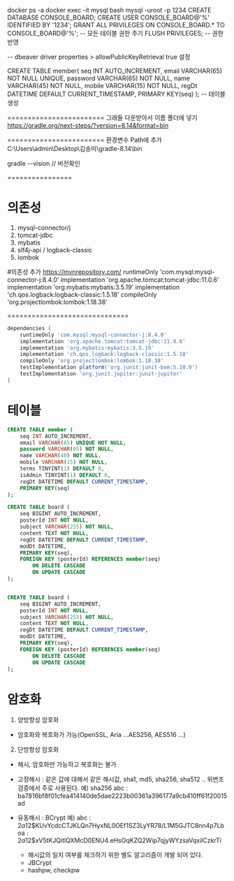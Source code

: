 docker ps -a
docker exec -it mysql bash
mysql -uroot -p
1234
CREATE DATABASE CONSOLE_BOARD;
CREATE USER CONSOLE_BOARD@'%' IDENTIFIED BY '1234';
GRANT ALL PRIVILEGES ON CONSOLE_BOARD.* TO CONSOLE_BOARD@'%';  -- 모든 테이블 권한 주기
FLUSH PRIVILEGES;  -- 권한반영

-- dbeaver
driver properties > allowPublicKeyRetrieval true 설정

CREATE TABLE member(
seq INT AUTO_INCREMENT,
email VARCHAR(65) NOT NULL UNIQUE,
password VARCHAR(65) NOT NULL,
name VARCHAR(45) NOT NULL,
mobile VARCHAR(15) NOT NULL,
regDt DATETIME DEFAULT CURRENT_TIMESTAMP,
PRIMARY KEY(seq)
);  -- 테이블 생성


========================
그래들 다운받아서 이름 폴더에 넣기
https://gradle.org/next-steps/?version=8.14&format=bin

========================
환경변수 Path에 추가
C:\Users\admin\Desktop\김송미\gradle-8.14\bin

gradle --vision   // 버전확인

================
# 의존성
1. mysql-connector/j
2. tomcat-jdbc
3. mybatis
4. slf4j-api / logback-classic
5. lombok 

#의존성 추가 https://mvnrepository.com/
   runtimeOnly 'com.mysql:mysql-connector-j:8.4.0'
   implementation 'org.apache.tomcat:tomcat-jdbc:11.0.6'
   implementation 'org.mybatis:mybatis:3.5.19'
   implementation 'ch.qos.logback:logback-classic:1.5.18'
   compileOnly 'org.projectlombok:lombok:1.18.38'


==============================

```groovy
dependencies {
    runtimeOnly 'com.mysql:mysql-connector-j:8.4.0'
    implementation 'org.apache.tomcat:tomcat-jdbc:11.0.6'
    implementation 'org.mybatis:mybatis:3.5.19'
    implementation 'ch.qos.logback:logback-classic:1.5.18'
    compileOnly 'org.projectlombok:lombok:1.18.38'
    testImplementation platform('org.junit:junit-bom:5.10.0')
    testImplementation 'org.junit.jupiter:junit-jupiter'
}
```

# 테이블

```sql
CREATE TABLE member (
	seq INT AUTO_INCREMENT,
	email VARCHAR(65) UNIQUE NOT NULL,
	password VARCHAR(65) NOT NULL,
	name VARCHAR(40) NOT NULL,
	mobile VARCHAR(15) NOT NULL,
	terms TINYINT(1) DEFAULT 0,
	isAdmin TINYINT(1) DEFAULT 0,
	regDt DATETIME DEFAULT CURRENT_TIMESTAMP,
	PRIMARY KEY(seq)
);

CREATE TABLE board (
    seq BIGINT AUTO_INCREMENT,
    posterId INT NOT NULL,
    subject VARCHAR(255) NOT NULL,
    content TEXT NOT NULL,
    regDt DATETIME DEFAULT CURRENT_TIMESTAMP,
    modDt DATETIME, 
    PRIMARY KEY(seq),
    FOREIGN KEY (posterId) REFERENCES member(seq)
        ON DELETE CASCADE
        ON UPDATE CASCADE
);


CREATE TABLE board (
    seq BIGINT AUTO_INCREMENT,
    posterId INT NOT NULL,
    subject VARCHAR(255) NOT NULL,
    content TEXT NOT NULL,
    regDt DATETIME DEFAULT CURRENT_TIMESTAMP,
    modDt DATETIME, 
    PRIMARY KEY(seq),
    FOREIGN KEY (posterId) REFERENCES member(seq)
        ON DELETE CASCADE
        ON UPDATE CASCADE
);  
```

# 암호화
1. 양방향성 암호화
- 암호화와 복호화가 가능(OpenSSL, Aria ...AES256, AES516 ...)

2. 단방향성 암호화
- 해시, 암호화만 가능하고 복호화는 불가
- 고정해시 : 같은 값에 대해서 같은 해시값, sha1, md5, sha256, sha512 ..
  위변조 검증에서 주로 사용된다.
  예) sha256
  abc : ba7816bf8f01cfea414140de5dae2223b00361a396177a9cb410ff61f20015ad

- 유동해시 : BCrypt
  예) abc : $2a$12$KUvYcdcCTJKLQn7HyxNL0OEf1SZ3LyYR78/L1M5GJTC8nn4p7Lboa
  : $2a$12$xV5tKJQitlQXMcD0ENU4.eHsOqKZQ2Wip7qjyWYzsaVqxilCzkrTi
  - 해시값의 일치 여부를 체크하기 위한 별도 알고리즘이 개발 되어 있다.
  - JBCrypt
  - hashpw, checkpw  